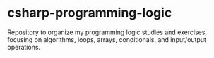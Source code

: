 # csharp-programming-logic
Repository to organize my programming logic studies and exercises, focusing on algorithms, loops, arrays, conditionals, and input/output operations.
